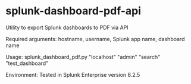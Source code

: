 # splunk-dashboard-pdf-api
Utility to export Splunk dashboards to PDF via API

Required arguments: hostname, username, Splunk app name, dashboard name

Usage: splunk_dashboard_pdf.py "localhost" "admin" "search" "test_dashboard"

Environment: Tested in Splunk Enterprise version 8.2.5
